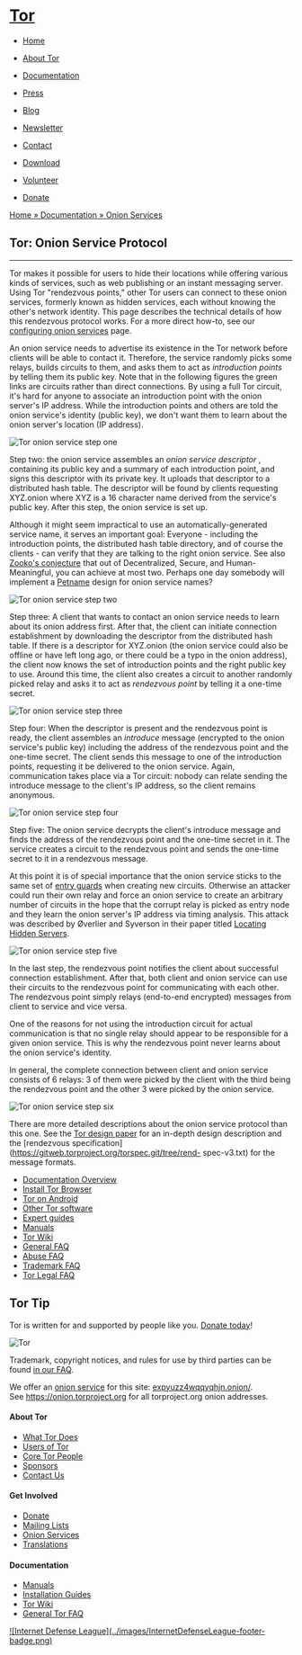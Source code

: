 # [Tor](../index.html.en)

  * [Home](../index.html.en)
  * [About Tor](../about/overview.html.en)
  * [Documentation](../docs/documentation.html.en)
  * [Press](../press/press.html.en)
  * [Blog](https://blog.torproject.org/blog/)
  * [Newsletter](https://newsletter.torproject.org)
  * [Contact](../about/contact.html.en)

  * [Download](../download/download-easy.html.en)
  * [Volunteer](../getinvolved/volunteer.html.en)
  * [Donate](../donate/donate-button.html.en)

[Home » ](../index.html.en) [Documentation » ](../docs/documentation.html.en)
[Onion Services](../docs/onion-services.html.en)

## Tor: Onion Service Protocol

* * *

Tor makes it possible for users to hide their locations while offering various
kinds of services, such as web publishing or an instant messaging server.
Using Tor "rendezvous points," other Tor users can connect to these onion
services, formerly known as hidden services, each without knowing the other's
network identity. This page describes the technical details of how this
rendezvous protocol works. For a more direct how-to, see our [configuring
onion services](../docs/tor-onion-service.html.en) page.

An onion service needs to advertise its existence in the Tor network before
clients will be able to contact it. Therefore, the service randomly picks some
relays, builds circuits to them, and asks them to act as _introduction points_
by telling them its public key. Note that in the following figures the green
links are circuits rather than direct connections. By using a full Tor
circuit, it's hard for anyone to associate an introduction point with the
onion server's IP address. While the introduction points and others are told
the onion service's identity (public key), we don't want them to learn about
the onion server's location (IP address).

![Tor onion service step one](../images/tor-onion-services-1.png)

Step two: the onion service assembles an _onion service descriptor_ ,
containing its public key and a summary of each introduction point, and signs
this descriptor with its private key. It uploads that descriptor to a
distributed hash table. The descriptor will be found by clients requesting
XYZ.onion where XYZ is a 16 character name derived from the service's public
key. After this step, the onion service is set up.

Although it might seem impractical to use an automatically-generated service
name, it serves an important goal: Everyone - including the introduction
points, the distributed hash table directory, and of course the clients - can
verify that they are talking to the right onion service. See also [Zooko's
conjecture](https://en.wikipedia.org/wiki/Zooko%27s_triangle) that out of
Decentralized, Secure, and Human-Meaningful, you can achieve at most two.
Perhaps one day somebody will implement a
[Petname](http://www.skyhunter.com/marcs/petnames/IntroPetNames.html) design
for onion service names?

![Tor onion service step two](../images/tor-onion-services-2.png)

Step three: A client that wants to contact an onion service needs to learn
about its onion address first. After that, the client can initiate connection
establishment by downloading the descriptor from the distributed hash table.
If there is a descriptor for XYZ.onion (the onion service could also be
offline or have left long ago, or there could be a typo in the onion address),
the client now knows the set of introduction points and the right public key
to use. Around this time, the client also creates a circuit to another
randomly picked relay and asks it to act as _rendezvous point_ by telling it a
one-time secret.

![Tor onion service step three](../images/tor-onion-services-3.png)

Step four: When the descriptor is present and the rendezvous point is ready,
the client assembles an _introduce_ message (encrypted to the onion service's
public key) including the address of the rendezvous point and the one-time
secret. The client sends this message to one of the introduction points,
requesting it be delivered to the onion service. Again, communication takes
place via a Tor circuit: nobody can relate sending the introduce message to
the client's IP address, so the client remains anonymous.

![Tor onion service step four](../images/tor-onion-services-4.png)

Step five: The onion service decrypts the client's introduce message and finds
the address of the rendezvous point and the one-time secret in it. The service
creates a circuit to the rendezvous point and sends the one-time secret to it
in a rendezvous message.

At this point it is of special importance that the onion service sticks to the
same set of [entry
guards](https://trac.torproject.org/projects/tor/wiki/doc/TorFAQ#Whatsthisaboutentryguardformerlyknownashelpernodes)
when creating new circuits. Otherwise an attacker could run their own relay
and force an onion service to create an arbitrary number of circuits in the
hope that the corrupt relay is picked as entry node and they learn the onion
server's IP address via timing analysis. This attack was described by Øverlier
and Syverson in their paper titled [Locating Hidden
Servers](http://freehaven.net/anonbib/#hs-attack06).

![Tor onion service step five](../images/tor-onion-services-5.png)

In the last step, the rendezvous point notifies the client about successful
connection establishment. After that, both client and onion service can use
their circuits to the rendezvous point for communicating with each other. The
rendezvous point simply relays (end-to-end encrypted) messages from client to
service and vice versa.

One of the reasons for not using the introduction circuit for actual
communication is that no single relay should appear to be responsible for a
given onion service. This is why the rendezvous point never learns about the
onion service's identity.

In general, the complete connection between client and onion service consists
of 6 relays: 3 of them were picked by the client with the third being the
rendezvous point and the other 3 were picked by the onion service.

![Tor onion service step six](../images/tor-onion-services-6.png)

There are more detailed descriptions about the onion service protocol than
this one. See the [Tor design
paper](https://svn.torproject.org/svn/projects/design-paper/tor-design.pdf)
for an in-depth design description and the [rendezvous
specification](https://gitweb.torproject.org/torspec.git/tree/rend-
spec-v3.txt) for the message formats.

  * [Documentation Overview](../docs/documentation.html.en)
  * [Install Tor Browser](../projects/torbrowser.html.en)
  * [Tor on Android](https://guardianproject.info/apps/orbot/)
  * [Other Tor software](../projects/projects.html.en)
  * [Expert guides](../docs/installguide.html.en)
  * [Manuals](../docs/manual.html.en)
  * [Tor Wiki](https://trac.torproject.org/projects/tor/wiki/)
  * [General FAQ](../docs/faq.html.en)
  * [Abuse FAQ](../docs/faq-abuse.html.en)
  * [Trademark FAQ](../docs/trademark-faq.html.en)
  * [Tor Legal FAQ](../eff/tor-legal-faq.html.en)

## Tor Tip

Tor is written for and supported by people like you. [Donate
today](../donate/donate.html.en)!

![Tor](../images/onion.jpg)

Trademark, copyright notices, and rules for use by third parties can be found
[in our FAQ](../docs/trademark-faq.html.en).

We offer an [onion service](https://www.torproject.org/docs/hidden-services)
for this site: [expyuzz4wqqyqhjn.onion/](http://expyuzz4wqqyqhjn.onion/).  
See <https://onion.torproject.org> for all torproject.org onion addresses.

#### About Tor

  * [What Tor Does](../about/overview.html.en)
  * [Users of Tor](../about/torusers.html.en)
  * [Core Tor People](../about/corepeople.html.en)
  * [Sponsors](../about/sponsors.html.en)
  * [Contact Us](../about/contact.html.en)

#### Get Involved

  * [Donate](../donate/donate-foot.html.en)
  * [Mailing Lists](../docs/documentation.html.en#MailingLists)
  * [Onion Services](../docs/onion-services.html.en)
  * [Translations](../getinvolved/translation.html.en)

#### Documentation

  * [Manuals](../docs/tor-manual.html.en)
  * [Installation Guides](../docs/documentation.html.en)
  * [Tor Wiki](https://trac.torproject.org/projects/tor/wiki/)
  * [General Tor FAQ](../docs/faq.html.en)

[![Internet Defense League](../images/InternetDefenseLeague-footer-
badge.png)](https://internetdefenseleague.org/)

